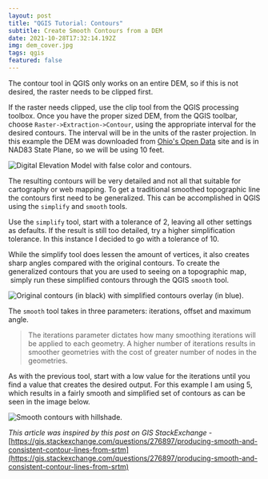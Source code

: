 ```yaml
---
layout: post
title: "QGIS Tutorial: Contours"
subtitle: Create Smooth Contours from a DEM
date: 2021-10-28T17:32:14.192Z
img: dem_cover.jpg
tags: qgis
featured: false
---
```



The contour tool in QGIS only works on an entire DEM, so if this is not desired, the raster needs to be clipped first.



If the raster needs clipped, use the clip tool from the QGIS processing toolbox. Once you have the proper sized DEM, from the QGIS toolbar, choose ``Raster->Extraction->Contour``, using the appropriate interval for the desired contours. The interval will be in the units of the raster projection. In this example the DEM was downloaded from [Ohio's Open Data](https://ogrip.oit.ohio.gov/ProjectsInitiatives/OSIPDataDownloads.aspx) site and is in NAD83 State Plane, so we will be using 10 feet.



![Digital Elevation Model with false color and contours.]()



The resulting contours will be very detailed and not all that suitable for cartography or web mapping. To get a traditional smoothed topographic line the contours first need to be generalized. This can be accomplished in QGIS using the ``simplify`` and ``smooth`` tools.



Use the `simplify` tool, start with a tolerance of 2, leaving all other settings as defaults. If the result is still too detailed, try a higher simplification tolerance. In this instance I decided to go with a tolerance of 10.



While the simplify tool does lessen the amount of vertices, it also creates sharp angles compared with the original contours. To create the generalized contours that you are used to seeing on a topographic map,  simply run these simplified contours through the QGIS `smooth` tool.



![Original contours (in black) with simplified contours overlay (in blue).]()

The `smooth` tool takes in three parameters: iterations, offset and maximum angle.


> The iterations parameter dictates how many smoothing iterations will be applied to each geometry. A higher number of iterations results in smoother geometries with the cost of greater number of nodes in the geometries.



As with the previous tool, start with a low value for the iterations until you find a value that creates the desired output. For this example I am using 5, which results in a fairly smooth and simplified set of contours as can be seen in the image below.



![Smooth contours with hillshade.]()



*This article was inspired by this post on GIS StackExchange* - [https://gis.stackexchange.com/questions/276897/producing-smooth-and-consistent-contour-lines-from-srtm](https://gis.stackexchange.com/questions/276897/producing-smooth-and-consistent-contour-lines-from-srtm)